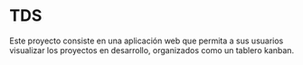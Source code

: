# TDS

Este proyecto consiste en una aplicación web que permita a sus usuarios
visualizar los proyectos en desarrollo, organizados como un tablero kanban.
